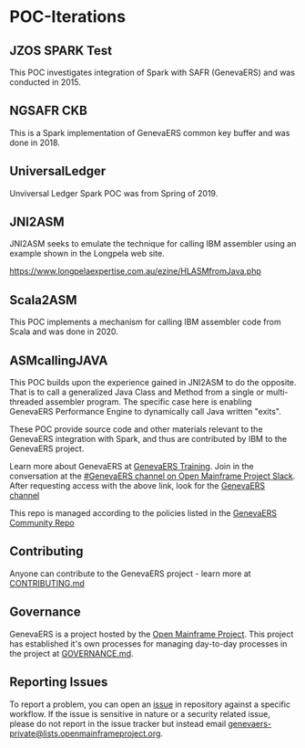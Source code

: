 # POC-Iterations

## JZOS SPARK Test

This POC investigates integration of Spark with SAFR (GenevaERS) and was conducted in 2015.

## NGSAFR CKB

This is a Spark implementation of GenevaERS common key buffer and was done in 2018.

## UniversalLedger

Unviversal Ledger Spark POC was from Spring of 2019.

## JNI2ASM

JNI2ASM seeks to emulate the technique for calling IBM assembler using an example shown in the Longpela web site.

https://www.longpelaexpertise.com.au/ezine/HLASMfromJava.php

## Scala2ASM

This POC implements a mechanism for calling IBM assembler code from Scala and was done in 2020.

## ASMcallingJAVA

This POC builds upon the experience gained in JNI2ASM to do the opposite. That is to call a generalized Java Class and Method from a single or multi-threaded assembler program. The specific case here is enabling GenevaERS Performance Engine to dynamically call Java written "exits".


These POC provide source code and other materials relevant to the GenevaERS integration with Spark, and thus are contributed by IBM to the GenevaERS project.  

Learn more about GenevaERS at [GenevaERS Training](https://genevaers.org/training-videos/).  Join in the conversation at the [#GenevaERS channel on Open Mainframe Project Slack](https://slack.openmainframeproject.org). After requesting access with the above link, look for the [GenevaERS channel](https://openmainframeproject.slack.com/archives/C01711931GA)

This repo is managed according to the policies listed in the [GenevaERS Community Repo](https://github.com/genevaers/community)

## Contributing
Anyone can contribute to the GenevaERS project - learn more at [CONTRIBUTING.md](https://github.com/genevaers/community/blob/master/CONTRIBUTING.md)

## Governance
GenevaERS is a project hosted by the [Open Mainframe Project](https://openmainframeproject.org). This project has established it's own processes for managing day-to-day processes in the project at [GOVERNANCE.md](https://github.com/genevaers/community/blob/master/GOVERNANCE.md).


## Reporting Issues
To report a problem, you can open an [issue](https://github.com/genevaers/gvblib/issues) in repository against a specific workflow. If the issue is sensitive in nature or a security related issue, please do not report in the issue tracker but instead email  genevaers-private@lists.openmainframeproject.org.
